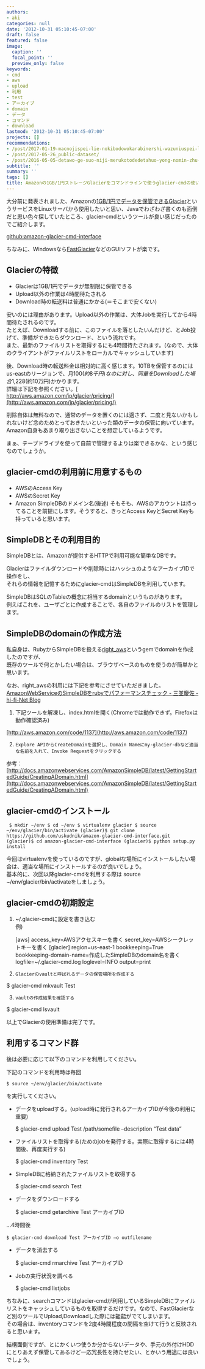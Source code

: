 ```yaml
---
authors:
- aki
categories: null
date: '2012-10-31 05:10:45-07:00'
draft: false
featured: false
image:
  caption: ''
  focal_point: ''
  preview_only: false
keywords:
- cmd
- aws
- upload
- 利用
- test
- アーカイブ
- domain
- データ
- コマンド
- download
lastmod: '2012-10-31 05:10:45-07:00'
projects: []
recommendations:
- /post/2017-01-19-macnojispei-lie-nokibodowokarabinershi-wazuniuspei-lie-nisuru/
- /post/2017-05-26_public-dataset/
- /post/2016-05-05-detawo-ge-suo-niji-merukotodedetahuo-yong-nomin-zhu-hua-gajin-ndahua/
subtitle: ''
summary: ''
tags: []
title: Amazonの1GB/1円ストレージGlacierをコマンドラインで使うglacier-cmdの使い方
---
```


大分前に発表されました、Amazonの[1GB/1円でデータを保管できるGlacier](http://aws.typepad.com/aws_japan/2012/08/amazon-glacier-archival-storage-for-one-penny-per-gb-per-month.html)というサービスをLinuxサーバから使用したいと思い、Javaでわざわざ書くのも面倒だと思い色々探していたところ、glacier-cmdというツールが良い感じだったのでご紹介します。

[github:amazon-glacier-cmd-interface](https://github.com/uskudnik/amazon-glacier-cmd-interface)

ちなみに、Windowsなら[FastGlacier](http://fastglacier.com/)などのGUIソフトが楽です。

## Glacierの特徴

- Glacierは1GB/1円でデータが無制限に保管できる
- Upload以外の作業は4時間待たされる
- Download時の転送料は普通にかかる(＝そこまで安くない)

安いのには理由があります。Upload以外の作業は、大体Jobを実行してから4時間待たされるのです。  
たとえば、Downloadする前に、このファイルを落としたいんだけど、とJob投げて、準備ができたらダウンロード、という流れです。  
また、最新のファイルリストを取得するにも4時間待たされます。(なので、大体のクライアントがファイルリストをローカルでキャッシュしています)

後、Download時の転送料金は相対的に高く感じます。10TBを保管するのにはus-eastのリージョンで、月$100(約8千円)なのに対し、同量をDownloadした場合$1,228(約10万円)かかります。  
詳細は下記を参照ください。[  
http://aws.amazon.com/jp/glacier/pricing/](http://aws.amazon.com/jp/glacier/pricing/)

削除自体は無料なので、通常のデータを置くのには適さず、二度と見ないかもしれないけど念のためとっておきたいといった類のデータの保管に向いています。Amazon自身もあまり取り出さないことを想定しているようです。

まぁ、テープドライブを使って自前で管理するよりは楽できるかな、という感じなのでしょうか。

## glacier-cmdの利用前に用意するもの

- AWSのAccess Key
- AWSのSecret Key
- Amazon SimpleDBのドメイン名(後述)
そもそも、AWSのアカウントは持ってることを前提にします。そうすると、きっとAccess KeyとSecret Keyも持っていると思います。
## SimpleDBとその利用目的
SimpleDBとは、Amazonが提供するHTTPで利用可能な簡単なDBです。

Glacierはファイルダウンロードや削除時にはハッシュのようなアーカイブIDで操作をし、  
それらの情報を記憶するためにglacier-cmdはSimpleDBを利用しています。

SimpleDBはSQLのTableの概念に相当するdomainというものがあります。  
例えばこれを、ユーザごとに作成することで、各自のファイルのリストを管理します。

## SimpleDBのdomainの作成方法
私自身は、RubyからSimpleDBを扱える[right\_aws](https://github.com/rightscale/right_aws)というgemでdomainを作成したのですが、  
既存のツールで何とかしたい場合は、ブラウザベースのものを使うのが簡単かと思います。

なお、right\_awsの利用には下記を参考にさせていただきました。  
[AmazonWebServiceのSimpleDBをrubyでパフォーマンスチェック - 三並慶佐 - hi-fi-Net Blog](http://www.hi-fi-net.com/blog/blogs/minami/show/104)

1.    下記ツールを解凍し、index.htmlを開く(Chromeでは動作できず。Firefoxは動作確認済み)

[http://aws.amazon.com/code/1137](http://aws.amazon.com/code/1137)

2.     Explore APIからCreateDomainを選択し、Domain Nameにmy-glacier-dbなど適当な名前を入れて、Invoke Requestをクリックする  
参考：[http://docs.amazonwebservices.com/AmazonSimpleDB/latest/GettingStartedGuide/CreatingADomain.html](http://docs.amazonwebservices.com/AmazonSimpleDB/latest/GettingStartedGuide/CreatingADomain.html)

## glacier-cmdのインストール

     $ mkdir ~/env $ cd ~/env $ virtualenv glacier $ source ~/env/glacier/bin/activate (glacier)$ git clone https://github.com/uskudnik/amazon-glacier-cmd-interface.git (glacier)$ cd amazon-glacier-cmd-interface (glacier)$ python setup.py install

今回はvirtualenvを使っているのですが、globalな場所にインストールしたい場合は、適当な場所にインストールするのが良いでしょう。  
基本的に、次回以降glacier-cmdを利用する際は source ~/env/glacier/bin/activateをしましょう。

## glacier-cmdの初期設定
1.  ~/.glacier-cmdに設定を書き込む  
例)

    [aws] access\_key=AWSアクセスキーを書く secret\_key=AWSシークレットキーを書く [glacier] region=us-east-1 bookkeeping=True bookkeeping-domain-name=作成したSimpleDBのdomain名を書く logfile=~/.glacier-cmd.log loglevel=INFO output=print

2.     Glacierのvaultと呼ばれるデータの保管場所を作成する  
$ glacier-cmd mkvault Test

3.     vaultの作成結果を確認する  
$ glacier-cmd lsvault

 以上でGlacierの使用準備は完了です。

## 利用するコマンド群
後は必要に応じて以下のコマンドを利用してください。

下記のコマンドを利用時は毎回

    $ source ~/env/glacier/bin/activate

を実行してください。

- データをuploadする。(upload時に発行されるアーカイブIDが今後の利用に重要)

    $ glacier-cmd upload Test /path/somefile –description “Test data”

- ファイルリストを取得する(ためのjobを発行する。実際に取得するには4時間後、再度実行する)

    $ glacier-cmd inventory Test

- SimpleDBに格納されたファイルリストを取得する

    $ glacier-cmd search Test

- データをダウンロードする

    $ glacier-cmd getarchive Test アーカイブID

…4時間後

    $ glacier-cmd download Test アーカイブID –o outfilename

- データを消去する

    $ glacier-cmd rmarchive Test アーカイブID

- Jobの実行状況を調べる

    $ glacier-cmd listjobs

ちなみに、searchコマンドはglacier-cmdが利用しているSimpleDBにファイルリストをキャッシュしているものを取得するだけです。なので、FastGlacierなど別のツールでUpload,Downloadした際には齟齬がでてしまいます。  
その場合は、inventoryコマンドを2度4時間程度の間隔を空けて行うと反映されると思います。

結構面倒ですが、とにかくいつ使うか分からないデータや、手元の外付けHDDにとりあえず保管してあるけど一応冗長性を持たせたい、とかいう用途には良いでしょう。